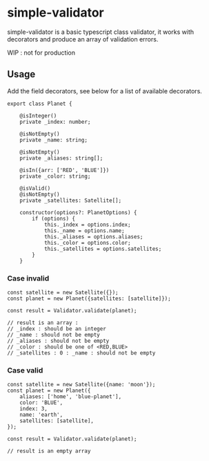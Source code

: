 # simple-validator

simple-validator is a basic typescript class validator, it works with decorators and produce an array of validation errors.

WIP : not for production

## Usage
Add the field decorators, see below for a list of available decorators.
```
export class Planet {

    @isInteger()
    private _index: number;
    
    @isNotEmpty()
    private _name: string;

    @isNotEmpty()
    private _aliases: string[];

    @isIn({arr: ['RED', 'BLUE']})
    private _color: string;

    @isValid()
    @isNotEmpty()
    private _satellites: Satellite[];

    constructor(options?: PlanetOptions) {
        if (options) {
            this._index = options.index;
            this._name = options.name;
            this._aliases = options.aliases;
            this._color = options.color;
            this._satellites = options.satellites;
        }
    }
```

### Case invalid

```
const satellite = new Satellite({});
const planet = new Planet({satellites: [satellite]});

const result = Validator.validate(planet);

// result is an array :
// _index : should be an integer
// _name : should not be empty
// _aliases : should not be empty
// _color : should be one of <RED,BLUE>
// _satellites : 0 : _name : should not be empty
```

### Case valid

```
const satellite = new Satellite({name: 'moon'});
const planet = new Planet({
    aliases: ['home', 'blue-planet'],
    color: 'BLUE',
    index: 3,
    name: 'earth',
    satellites: [satellite],
});

const result = Validator.validate(planet);

// result is an empty array
```
